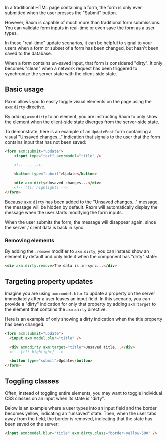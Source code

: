 In a traditional HTML page containing a form, the form is only ever submitted when the user presses the "Submit" button.

However, Raxm is capable of much more than traditional form submissions. You can validate form inputs in real-time or even save the form as a user types.

In these "real-time" update scenarios, it can be helpful to signal to your users when a form or subset of a form has been changed, but hasn't been saved to the database.

When a form contains un-saved input, that form is considered "dirty". It only becomes "clean" when a network request has been triggered to synchronize the server state with the client-side state.

## Basic usage

Raxm allows you to easily toggle visual elements on the page using the `axm:dirty` directive.

By adding `axm:dirty` to an element, you are instructing Raxm to only show the element when the client-side state diverges from the server-side state.

To demonstrate, here is an example of an `UpdatePost` form containing a visual "Unsaved changes..." indication that signals to the user that the form contains input that has not been saved:

```html
<form axm:submit="update">
	<input type="text" axm:model="title" />

	<!-- ... -->

	<button type="submit">Update</button>

	<div axm:dirty>Unsaved changes...</div>
	<!-- [tl! highlight] -->
</form>
```

Because `axm:dirty` has been added to the "Unsaved changes..." message, the message will be hidden by default. Raxm will automatically display the message when the user starts modifying the form inputs.

When the user submits the form, the message will disappear again, since the server / client data is back in sync.

### Removing elements

By adding the `.remove` modifier to `axm:dirty`, you can instead show an element by default and only hide it when the component has "dirty" state:

```html
<div axm:dirty.remove>The data is in-sync...</div>
```

## Targeting property updates

Imagine you are using `axm:model.blur` to update a property on the server immediately after a user leaves an input field. In this scenario, you can provide a "dirty" indication for only that property by adding `axm:target` to the element that contains the `axm:dirty` directive.

Here is an example of only showing a dirty indication when the title property has been changed:

```html
<form axm:submit="update">
  <input axm:model.blur="title" />

  <div axm:dirty axm:target="title">Unsaved title...</div>
  <!-- [tl! highlight] -->

  <button type="submit">Update</button>
</form>
```

## Toggling classes

Often, instead of toggling entire elements, you may want to toggle individual CSS classes on an input when its state is "dirty".

Below is an example where a user types into an input field and the border becomes yellow, indicating an "unsaved" state. Then, when the user tabs away from the field, the border is removed, indicating that the state has been saved on the server:

```html
<input axm:model.blur="title" axm:dirty.class="border-yellow-500" />
```
